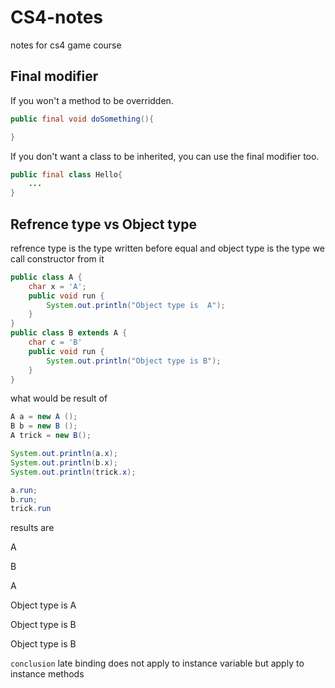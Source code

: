 # CS4-notes
notes for cs4 game course 

## Final modifier

If you won't a method to be overridden.
``` java
public final void doSomething(){

}
```

If you don't want a class to be inherited, you can use the final
modifier too.

```java
public final class Hello{
    ...
}
```

## Refrence type vs Object type
   refrence type is the type written before equal and object type is the type we call constructor from it
```java 
public class A {
    char x = 'A';
    public void run {
        System.out.println("Object type is  A");
    }
}
public class B extends A {
    char c = 'B'
    public void run {
        System.out.println("Object type is B");
    }
}
```

what would be result of 

```java
A a = new A ();
B b = new B ();
A trick = new B();

System.out.println(a.x);
System.out.println(b.x);
System.out.println(trick.x);

a.run;
b.run;
trick.run
```
results are 

A

B

A



Object type is A

Object type is B

Object type is B

`conclusion` late binding does not apply to instance variable but apply to instance methods 

